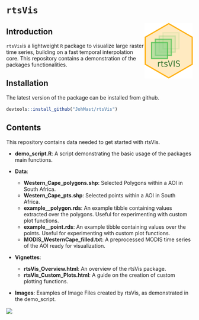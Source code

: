 # `rtsVis`
<img align="right" src="https://github.com/JohMast/rtsVis_demo/blob/main/Images/rtsVis_Logo.png" width="130" height="150" />


## Introduction

`rtsVis`is a lightweight `R` package to visualize large raster time series, building on a fast temporal interpolation core.
This repository contains a demonstration of the packages functionalities.

## Installation

The latest version of the package can be installed from github. 

```r
devtools::install_github("JohMast/rtsVis")
```

## Contents
This repository contains data needed to get started with rtsVis.

* **demo_script.R**: A script demonstrating the basic usage of the packages main functions.
* **Data**:
    * **Western_Cape_polygons.shp**: Selected Polygons within a AOI in South Africa.
    * **Western_Cape_pts.shp**: Selected points within a AOI in South Africa.
    * **example__polygon.rds**: An example tibble containing values extracted over the polygons. Useful for experimenting with custom plot functions.
    * **example__point.rds**: An example tibble containing values over the points. Useful for experimenting with custom plot functions.
    * **MODIS_WesternCape_filled.txt**: A preprocessed MODIS time series of the AOI ready for visualization.

* **Vignettes**:
    * **rtsVis_Overview.html**: An overview of the rtsVis package.
    * **rtsVis_Custom_Plots.html**: A guide on the creation of custom plotting functions.
* **Images**: Examples of Image Files created by rtsVis, as demonstrated in the demo_script.

<img src="https://github.com/JohMast/rtsVis_demo/raw/main/Images/WesternCape_MODIS_point_lowres.gif" align="center" src="https://github.com/JohMast/rtsVis_demo/raw/main/Images/WesternCape_MODIS_point_lowres.gif">

